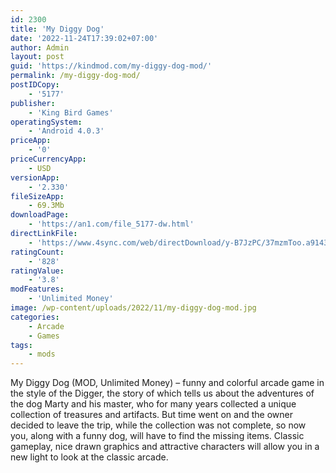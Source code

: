 ```yaml
---
id: 2300
title: 'My Diggy Dog'
date: '2022-11-24T17:39:02+07:00'
author: Admin
layout: post
guid: 'https://kindmod.com/my-diggy-dog-mod/'
permalink: /my-diggy-dog-mod/
postIDCopy:
    - '5177'
publisher:
    - 'King Bird Games'
operatingSystem:
    - 'Android 4.0.3'
priceApp:
    - '0'
priceCurrencyApp:
    - USD
versionApp:
    - '2.330'
fileSizeApp:
    - 69.3Mb
downloadPage:
    - 'https://an1.com/file_5177-dw.html'
directLinkFile:
    - 'https://www.4sync.com/web/directDownload/y-B7JzPC/37mzmToo.a91436da7aed6b5d497ddc61142bef0d'
ratingCount:
    - '828'
ratingValue:
    - '3.8'
modFeatures:
    - 'Unlimited Money'
image: /wp-content/uploads/2022/11/my-diggy-dog-mod.jpg
categories:
    - Arcade
    - Games
tags:
    - mods
---
```


My Diggy Dog (MOD, Unlimited Money) – funny and colorful arcade game in the style of the Digger, the story of which tells us about the adventures of the dog Marty and his master, who for many years collected a unique collection of treasures and artifacts. But time went on and the owner decided to leave the trip, while the collection was not complete, so now you, along with a funny dog, will have to find the missing items. Classic gameplay, nice drawn graphics and attractive characters will allow you in a new light to look at the classic arcade.